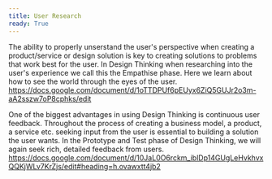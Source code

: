 ```yaml
---
title: User Research 
ready: True
---
```

The ability to properly unserstand the user's perspective when creating a product/service or design solution is key to creating solutions to problems that work best for the user. In Design Thinking when researching into the user's experience we call this the Empathise phase. Here we learn about how to see the world through the eyes of the user. https://docs.google.com/document/d/1oTTDPUf6pEUyx6ZiQ5GUJr2o3m-aA2sszw7oP8cphks/edit 

One of the biggest advantages in using Design Thinking is continuous user feedback. Throughout the process of creating a business model, a product, a service etc. seeking input from the user is essential to building a solution the user wants. In the Prototype and Test phase of Design Thinking, we will again seek rich, detailed feedback from users. https://docs.google.com/document/d/10JaL0O6rckm_iblDp14GUgLeHvkhvxQQKjWLv7KrZjs/edit#heading=h.ovawxtt4jb2